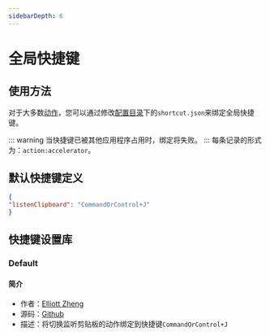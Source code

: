 ```yaml
---
sidebarDepth: 6
---
```

# 全局快捷键
## 使用方法
对于大多数[动作](#动作系统)，您可以通过修改[配置目录](/guide/questions.html#copytranslator%E7%9A%84%E9%85%8D%E7%BD%AE%E7%9B%AE%E5%BD%95%E5%9C%A8%E5%93%AA%E9%87%8C)下的`shortcut.json`来绑定全局快捷键。

::: warning
当快捷键已被其他应用程序占用时，绑定将失败。
:::
每条记录的形式为：`action:accelerator`。

## 默认快捷键定义
```json
{
"listenClipboard": "CommandOrControl+J"
}
```

## 快捷键设置库

### Default
#### 简介
- 作者：[Elliott Zheng](https://github.com/elliottzheng)
- 源码：[Github](https://github.com/CopyTranslator/CopyTranslator/blob/4edc7970231246832e3415cf9d8450ff070b1b1d/src/shortcuts.json)
- 描述：将切换监听剪贴板的动作绑定到快捷键`CommandOrControl+J`



